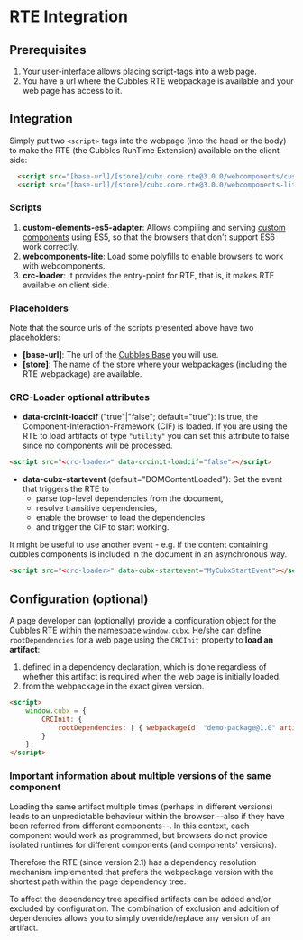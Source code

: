 # RTE Integration

## Prerequisites

1. Your user-interface allows placing script-tags into a web page.
2. You have a url where the Cubbles RTE webpackage is available and your web page has access to it.

## Integration

Simply put two `<script>` tags into the webpage (into the head or the body) to make the RTE (the Cubbles RunTime Extension) available on the client side:

```html
  <script src="[base-url]/[store]/cubx.core.rte@3.0.0/webcomponents/custom-elements-es5-adapter.js"></script>
  <script src="[base-url]/[store]/cubx.core.rte@3.0.0/webcomponents-lite/webcomponents-lite.js"> <script src="[base-url]/[store]/cubx.core.rte@3.0.0/crc-loader/js/main.js"></script>
```

### Scripts

1. **custom-elements-es5-adapter**: Allows compiling and serving [custom components](https://developers.google.com/web/fundamentals/web-components/customelements) using ES5, so that the browsers that don't support ES6 work correctly.
2. **webcomponents-lite**: Load some polyfills to enable browsers to work with webcomponents.
3. **crc-loader**: It provides the entry-point for RTE, that is, it makes RTE available on client side.

### Placeholders

Note that the source urls of the scripts presented above have two placeholders:

- **\[base-url\]**: The url of the [Cubbles Base](../../terms-and-concepts/base.md) you will use.
- **\[store\]**: The name of the store where your webpackages (including the RTE webpackage) are available.

### CRC-Loader optional attributes

- **data-crcinit-loadcif** ("true"|"false"; default="true"): Is true, the Component-Interaction-Framework (CIF) is loaded. If you are using the RTE to load artifacts of type `"utility"` you can set this attribute to false since no components will be processed.

```html
<script src="<crc-loader>" data-crcinit-loadcif="false"></script>
```

- **data-cubx-startevent** (default="DOMContentLoaded"): Set the event that triggers the RTE to
  - parse top-level dependencies from the document,
  - resolve transitive dependencies,
  - enable the browser to load the dependencies
  - and trigger the CIF to start working.

It might be useful to use another event - e.g. if the content containing cubbles components is included in the document in an asynchronous way.

```html
<script src="<crc-loader>" data-cubx-startevent="MyCubxStartEvent"></script>
```

## Configuration (optional)

A page developer can (optionally) provide a configuration object for the Cubbles RTE within the namespace `window.cubx`. He/she can define `rootDependencies` for a web page using the `CRCInit` property to **load an artifact**:

1. defined in a dependency declaration, which is done regardless of whether this artifact is required when the web page is initially loaded.
2. from the webpackage in the exact given version.

```html
<script>
    window.cubx = {
        CRCInit: {
            rootDependencies: [ { webpackageId: "demo-package@1.0" artifactId: "util1" } ]
        }
    }
</script>
```

### Important information about multiple versions of the same component

Loading the same artifact multiple times (perhaps in different versions) leads to an unpredictable behaviour within the browser --also if they have been referred from different components--. In this context, each component would work as programmed, but browsers do not provide isolated runtimes for different components (and components' versions).

Therefore the RTE (since version 2.1) has a dependency resolution mechanism implemented that prefers the webpackage version with the shortest path within the page dependency tree.

To affect the dependency tree specified artifacts can be added and/or excluded by configuration. The combination of exclusion and addition of dependencies allows you to simply override/replace any version of an artifact.